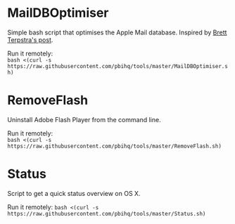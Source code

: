 # MailDBOptimiser
Simple bash script that optimises the Apple Mail database. Inspired by [Brett Terpstra's post](http://brettterpstra.com/2015/10/27/vacuuming-mail-dot-app-on-el-capitan/).

Run it remotely:  
```bash <(curl -s https://raw.githubusercontent.com/pbihq/tools/master/MailDBOptimiser.sh)```

# RemoveFlash
Uninstall Adobe Flash Player from the command line.

Run it remotely:  
```bash <(curl -s https://raw.githubusercontent.com/pbihq/tools/master/RemoveFlash.sh)```

# Status
Script to get a quick status overview on OS X.

Run it remotely:
```bash <(curl -s https://raw.githubusercontent.com/pbihq/tools/master/Status.sh)```
